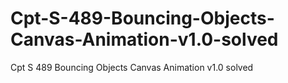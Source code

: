# Cpt-S-489-Bouncing-Objects-Canvas-Animation-v1.0-solved
Cpt S 489 Bouncing Objects Canvas Animation v1.0 solved
